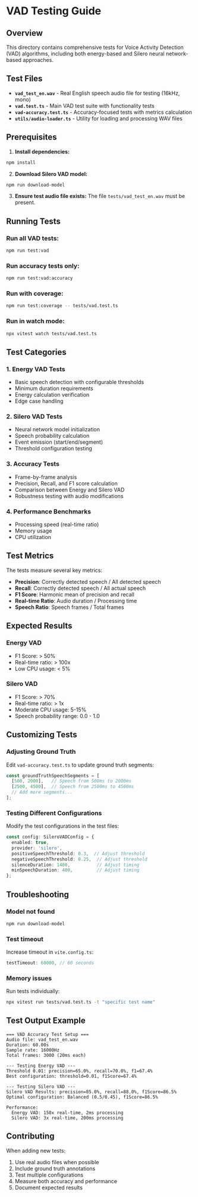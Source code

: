 # VAD Testing Guide

## Overview

This directory contains comprehensive tests for Voice Activity Detection (VAD) algorithms, including both energy-based and Silero neural network-based approaches.

## Test Files

- **`vad_test_en.wav`** - Real English speech audio file for testing (16kHz, mono)
- **`vad.test.ts`** - Main VAD test suite with functionality tests
- **`vad-accuracy.test.ts`** - Accuracy-focused tests with metrics calculation
- **`utils/audio-loader.ts`** - Utility for loading and processing WAV files

## Prerequisites

1. **Install dependencies:**
```bash
npm install
```

2. **Download Silero VAD model:**
```bash
npm run download-model
```

3. **Ensure test audio file exists:**
The file `tests/vad_test_en.wav` must be present.

## Running Tests

### Run all VAD tests:
```bash
npm run test:vad
```

### Run accuracy tests only:
```bash
npm run test:vad:accuracy
```

### Run with coverage:
```bash
npm run test:coverage -- tests/vad.test.ts
```

### Run in watch mode:
```bash
npx vitest watch tests/vad.test.ts
```

## Test Categories

### 1. Energy VAD Tests
- Basic speech detection with configurable thresholds
- Minimum duration requirements
- Energy calculation verification
- Edge case handling

### 2. Silero VAD Tests
- Neural network model initialization
- Speech probability calculation
- Event emission (start/end/segment)
- Threshold configuration testing

### 3. Accuracy Tests
- Frame-by-frame analysis
- Precision, Recall, and F1 score calculation
- Comparison between Energy and Silero VAD
- Robustness testing with audio modifications

### 4. Performance Benchmarks
- Processing speed (real-time ratio)
- Memory usage
- CPU utilization

## Test Metrics

The tests measure several key metrics:

- **Precision**: Correctly detected speech / All detected speech
- **Recall**: Correctly detected speech / All actual speech
- **F1 Score**: Harmonic mean of precision and recall
- **Real-time Ratio**: Audio duration / Processing time
- **Speech Ratio**: Speech frames / Total frames

## Expected Results

### Energy VAD
- F1 Score: > 50%
- Real-time ratio: > 100x
- Low CPU usage: < 5%

### Silero VAD
- F1 Score: > 70%
- Real-time ratio: > 1x
- Moderate CPU usage: 5-15%
- Speech probability range: 0.0 - 1.0

## Customizing Tests

### Adjusting Ground Truth

Edit `vad-accuracy.test.ts` to update ground truth segments:

```typescript
const groundTruthSpeechSegments = [
  [500, 2000],   // Speech from 500ms to 2000ms
  [2500, 4500],  // Speech from 2500ms to 4500ms
  // Add more segments...
];
```

### Testing Different Configurations

Modify the test configurations in the test files:

```typescript
const config: SileroVADConfig = {
  enabled: true,
  provider: 'silero',
  positiveSpeechThreshold: 0.3,  // Adjust threshold
  negativeSpeechThreshold: 0.25,  // Adjust threshold
  silenceDuration: 1400,          // Adjust timing
  minSpeechDuration: 400,         // Adjust timing
};
```

## Troubleshooting

### Model not found
```bash
npm run download-model
```

### Test timeout
Increase timeout in `vite.config.ts`:
```typescript
testTimeout: 60000, // 60 seconds
```

### Memory issues
Run tests individually:
```bash
npx vitest run tests/vad.test.ts -t "specific test name"
```

## Test Output Example

```
=== VAD Accuracy Test Setup ===
Audio file: vad_test_en.wav
Duration: 60.00s
Sample rate: 16000Hz
Total frames: 3000 (20ms each)

--- Testing Energy VAD ---
Threshold 0.01: precision=65.0%, recall=70.0%, f1=67.4%
Best configuration: threshold=0.01, f1Score=67.4%

--- Testing Silero VAD ---
Silero VAD Results: precision=85.0%, recall=88.0%, f1Score=86.5%
Optimal configuration: Balanced (0.5/0.45), f1Score=86.5%

Performance:
  Energy VAD: 150x real-time, 2ms processing
  Silero VAD: 3x real-time, 200ms processing
```

## Contributing

When adding new tests:
1. Use real audio files when possible
2. Include ground truth annotations
3. Test multiple configurations
4. Measure both accuracy and performance
5. Document expected results